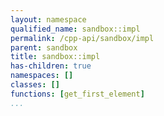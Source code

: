 ```yaml
---
layout: namespace
qualified_name: sandbox::impl
permalink: /cpp-api/sandbox/impl
parent: sandbox
title: sandbox::impl
has-children: true
namespaces: []
classes: []
functions: [get_first_element]
...
```


